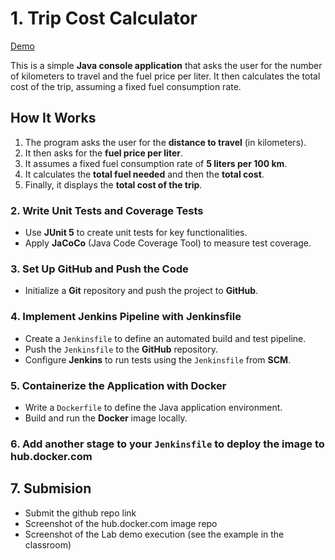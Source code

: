 # 1. Trip Cost Calculator
[Demo](https://github.com/ADirin/SEP1_Week7_Spring2025_Inclass)

This is a simple **Java console application** that asks the user for the number of kilometers to travel and the fuel price per liter. It then calculates the total cost of the trip, assuming a fixed fuel consumption rate.

## How It Works
1. The program asks the user for the **distance to travel** (in kilometers).
2. It then asks for the **fuel price per liter**.
3. It assumes a fixed fuel consumption rate of **5 liters per 100 km**.
4. It calculates the **total fuel needed** and then the **total cost**.
5. Finally, it displays the **total cost of the trip**.

### 2. Write Unit Tests and Coverage Tests  
- Use **JUnit 5** to create unit tests for key functionalities.  
- Apply **JaCoCo** (Java Code Coverage Tool) to measure test coverage.  

### 3. Set Up GitHub and Push the Code  
- Initialize a **Git** repository and push the project to **GitHub**.  


### 4. Implement Jenkins Pipeline with Jenkinsfile  
- Create a `Jenkinsfile` to define an automated build and test pipeline.  
- Push the `Jenkinsfile` to the **GitHub** repository.  
- Configure **Jenkins** to run tests using the `Jenkinsfile` from **SCM**.  

### 5. Containerize the Application with Docker  
- Write a `Dockerfile` to define the Java application environment.  
- Build and run the **Docker** image locally.

### 6. Add another stage to your `Jenkinsfile` to deploy the image to hub.docker.com

## 7. Submision 
- Submit the github repo link
- Screenshot of the hub.docker.com image repo
- Screenshot of the Lab demo execution (see the example in the classroom) 

